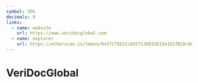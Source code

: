 ```yaml
---
symbol: VDG
decimals: 0
links:
  - name: website
    url: https://www.veridocglobal.com
  - name: explorer
    url: https://etherscan.io/token/0x57C75ECCc8557136D32619a191fBCDc88560d711
---
```


# VeriDocGlobal

